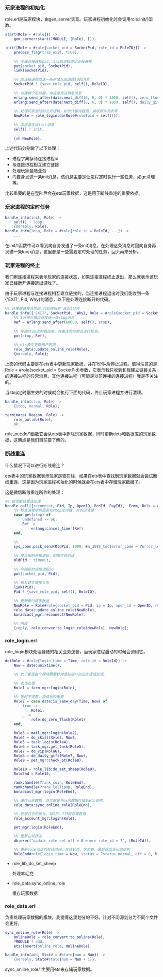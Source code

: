 

### 玩家进程的初始化

role.erl是玩家模块，由gen_server实现。玩家进程初始化时会调用role:init/1函数。

```erlang
start(Role = #role{}) ->
    gen_server:start(?MODULE, [Role], []).

init([Role = #role{socket_pid = SocketPid, role_id = RoleID}]) ->
    process_flag(trap_exit, true),
    
    %% 存储连接进程pid，让玩家进程绑定连接进程
    put(socket_pid, SocketPid),
    link(SocketPid),
    
    %% 向连接进程发送一条存储玩家进程id的消息
    SocketPid ! {save_role_pid, self(), RoleID},
    
    %% 创建俩个定时器，向自身发送俩条消息
    erlang:send_after(date:next_diff(0, 0, 0) * 1000, self(), zero_flush),
    erlang:send_after(date:next_diff(8, 0, 0) * 1000, self(), daily_gift_flush),
    
    %% 处理玩家登陆的业务逻辑，如统计留存数据，接收邮件列表等
    NewRole = role_login:do(Role#role{pid = self()}),
    
    %% 向自身发送init消息
    self() ! init,
    
    {ok NewRole}.
```

上述代码分别做了以下处理：

- 进程字典存储连接进程id
- 与连接进程相互建立链接
- 处理玩家登陆业务
- 向自身发送一条init消息，该消息主要是让进程定时执行一些任务，如gc清理等。

比较重要的是在登陆后会在ets玩家数据，这是用于断线重连的重要依据。





### 玩家进程的定时任务

```erlang
handle_info(init, Role) ->
    self() ! loop,
    {noreply, Role}.
handle_info(loop, Role = #role{role_id = RoleId, ...}) ->
	...
```

在init/1函数中可以看到向自身发送了一条init消息，在处理这条消息时回向自身再发送一条loop消息，这里都是一些需要定时处理的任务，回头再来分析。













### 玩家进程的终止

我们用连接进程来表示玩家的连接状态，如果连接进程终止退出，那么就表示该玩家已经断开连接退出游戏了。

由于玩家进程与连接进程相互建立链接的，当连接进程退出时我们能收到一条{'EXIT', Pid, Why}的消息，以下是处理连接断开的代码。

```erlang
%% 连接器进程异常退,只处理玩家 延迟1分钟
handle_info({'EXIT', SocketPid, _Why}, Role = #role{socket_pid = SocketPid}) ->
    %% 1分钟后像自身发送一条stop消息
    Ref = erlang:send_after(60000, self(), stop),
    
    %% 存储stop定时器应用，在重连的时候会进行检测。
    put(stop, Ref),
    
    %% ets表中更新用户数据
    role_data:update_online_role(Role),
    {noreply, Role};
```

上面的代码主要是在ets表中更新玩家数据，并在1分钟后停止进程。值得注意的是Role = #role{socket_pid = SocketPid}参数，它表示我只收到和我建立链接关系的连接进程的异常消息，其他连接进程（可能是以前连接的连接进程）我是不关注的。



当stop定时器生效的时候就会执行下面的代码，终止玩家进程并进行清理。

```erlang
handle_info(stop, Role) ->
    {stop, normal, Role};

terminate(_Reason, Role) ->
    role_out:do(Role),
    ok.
```

role_out:do/1函数它会从ets表中删除玩家数据，同时更新dets和数据库的玩家数据，这俩点是我们目前要了解的。









### 断线重连

什么情况下可以进行断线重连？

ets表中的玩家数据表示玩家是否在线，如果在ets表中查找到玩家数据就会尝试断线重连，这是因为玩家进程初始化的时候就会在ets表中存储玩家数据了。





这是微信断线重连所作的处理：

```erlang
%% 微信断线重连处理
handle_call({reconnect, Pid, Ip, OpenID, RedId, PayId}, _From, Role = #role{socket_pid = OldPid, role_id = RoleID}) ->
    %% 检查进程字典是否有stop定时器，有的话清楚
    case get(stop) of
        undefined -> ok;
        Ref ->
            erlang:cancel_timer(Ref)
    end,
    
    %%
    sys_conn:pack_send(OldPid, 1099, #m_1099_toc{error_code = ?error_login_other}),
    
    %% 停止旧的连接进程，如果存在的话
    OldPid ! timeout,
    
    %% 存储新的连接进程id
    put(socket_pid, Pid),
    
    %% 相互建立链接关系
    link(Pid),
    Pid ! {save_role_pid, self(), RoleID},
    
    %% 更新新的玩家数据
    NewRole = Role#role{socket_pid = Pid, ip = Ip, open_id = OpenID, red_openid = RedId, pay_openid = PayId},
    role_data:update_online_role(NewRole),
    boradcast_mgr:reconnect(NewRole),
    
    %% 响应
    {reply, role_conver:to_login_role(NewRole), NewRole};
```

















### role_login.erl

role_login模块处理登陆的相关业务逻辑，当玩家进程启动的时候会调用它。

```erlang
do(Role = #role{login_time = Time, role_id = RoleId}) -> 
    Now = date:unixtime(),

	%% 以下都是各个模块需要针对登陆用户的业务逻辑处理。
    
    %% 农场处理
    Role1 = farm_mgr:login(Role),
    
    %% 暂时不清楚，应该比较重要
    Role2 = case date:is_same_day(Time, Now) of
        true ->
            Role1;
        _ ->
            role:do_zero_flush(Role1)
    end,
    
    Role3 = mail_mgr:login(Role2),
    Role4 = do_skill(Role3, Now),
    Role5 = task:login(Role4),
    Role6 = task_mgr:get_task(Role5),
    Role7 = do_vip(Role6),
    Role8 = do_daily_gift(Role7, Now),
    Role9 = pet_mgr:check_pt(Role8),
    
    Role10 = role_lib:do_set_sheep(Role9),
    RoleEnd = Role10,

    rank:handle(?rank_coin, RoleEnd),
    rank:handle(?rank_lollipop, RoleEnd),
    boradcast_mgr:login(RoleEnd),

	%% 缓存玩家数据，其实就是将玩家数据存储到ets表中。
    role_data:sync_online_role(RoleEnd),
	
	%% 玩家日志的统计，如3日、7日留存等数据
    role_account_mgr:login(Role),

    pet_mgr:login(RoleEnd),

	%% 更新在线状态
    db:exec("update role set off = 0 where role_id = ?", [RoleId]),

	%% 更新role记录的在线时间、在线状态、状态等，最后返回该记录结构
    RoleEnd#role{login_time = Now, status = ?status_normal, off = 0, hit_num = 0}.
```

- role_lib_do_set_sheep

  处理羊毛党

- role_data:sync_online_role

  缓存玩家数据



### role_data.erl

负责处理玩家数据的模块，我觉得这里划分的不好。针对不同源划分为不同个文件会更好。

```erlang
sync_online_role(Role) ->
    OnlineRole = role_convert:to_online(Role),
    ?MODULE ! add,
    ets:insert(online_role, OnlineRole).

handle_info(add, State = #state{num = Num}) ->
    {noreply, State#state{num = Num + 1}}.
```

sync_online_role/1主要用ets来存储玩家数据。

